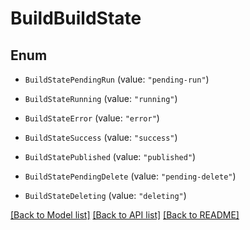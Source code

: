 # BuildBuildState

## Enum


* `BuildStatePendingRun` (value: `"pending-run"`)

* `BuildStateRunning` (value: `"running"`)

* `BuildStateError` (value: `"error"`)

* `BuildStateSuccess` (value: `"success"`)

* `BuildStatePublished` (value: `"published"`)

* `BuildStatePendingDelete` (value: `"pending-delete"`)

* `BuildStateDeleting` (value: `"deleting"`)


[[Back to Model list]](../README.md#documentation-for-models) [[Back to API list]](../README.md#documentation-for-api-endpoints) [[Back to README]](../README.md)



